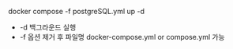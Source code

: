 docker compose -f postgreSQL.yml up -d
- -d 백그라운드 실행
- -f 옵션 제거 후 파일명 docker-compose.yml or compose.yml 가능
